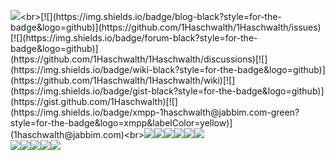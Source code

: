 ![](https://readme-typing-svg.herokuapp.com?font=JetBrains+Mono&height=60&lines=print("Hello+World!"))<br>[![](https://img.shields.io/badge/blog-black?style=for-the-badge&logo=github)](https://github.com/1Haschwalth/1Haschwalth/issues)[![](https://img.shields.io/badge/forum-black?style=for-the-badge&logo=github)](https://github.com/1Haschwalth/1Haschwalth/discussions)[![](https://img.shields.io/badge/wiki-black?style=for-the-badge&logo=github)](https://github.com/1Haschwalth/1Haschwalth/wiki)[![](https://img.shields.io/badge/gist-black?style=for-the-badge&logo=github)](https://gist.github.com/1Haschwalth)[![](https://img.shields.io/badge/xmpp-1haschwalth@jabbim.com-green?style=for-the-badge&logo=xmpp&labelColor=yellow)](1haschwalth@jabbim.com)<br>[![](https://img.shields.io/badge/gitlab-orange?style=for-the-badge&logo=gitlab)](https://gitlab.com/1Haschwalth)[![](https://img.shields.io/badge/codeberg-blue?style=for-the-badge&logo=codeberg)](https://codeberg.org/1Haschwalth)[![](https://img.shields.io/badge/huggingface-yellow?style=for-the-badge&logo=huggingface)](https://huggingface.co/1Haschwalth)[![](https://img.shields.io/badge/stackoverflow-white?style=for-the-badge&logo=stackoverflow)](https://stackoverflow.com/users/23490468/1haschwalth)[![](https://img.shields.io/badge/twitter-black?style=for-the-badge&logo=x)](https://x.com/1Haschwalth)[![](https://img.shields.io/badge/mastodon-darkblue?style=for-the-badge&logo=mastodon)](https://mastodon.social/@1Haschwalth)<br>[![](https://img.shields.io/badge/稀土掘金-blue?style=for-the-badge&logo=juejin)](https://juejin.cn/user/2421543671962520/collections)[![](https://img.shields.io/badge/爱发电-8A2BE2?style=for-the-badge&logo=afdian)](https://afdian.com/a/Haschwalth15)[![](https://img.shields.io/badge/zhihu-056DE8?style=for-the-badge&logo=zhihu)](https://www.zhihu.com/people/Jugrammar)[![](https://img.shields.io/badge/bilibili-E84B85?style=for-the-badge&logo=bilibili)](https://space.bilibili.com/323328689)![](https://skillicons.dev/icons?i=pr,ps,ai,ae,autocad,anaconda,py,java,js,powershell,html,md,latex,mysql,git)
